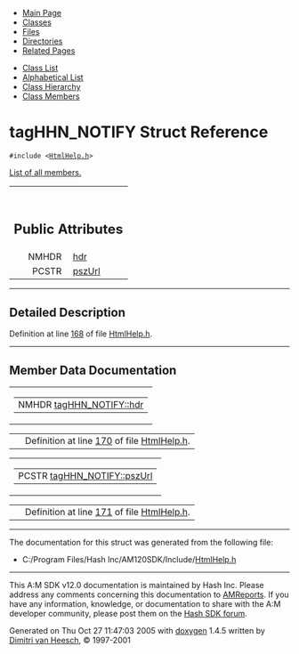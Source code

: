 <div class="tabs">

- [Main Page](index.md)
- <span id="current">[Classes](annotated.md)</span>
- [Files](files.md)
- [Directories](dirs.md)
- [Related Pages](pages.md)

</div>

<div class="tabs">

- [Class List](annotated.md)
- [Alphabetical List](classes.md)
- [Class Hierarchy](hierarchy.md)
- [Class Members](functions.md)

</div>

# tagHHN_NOTIFY Struct Reference

`#include <`<a href="HtmlHelp_8h-source.md" class="el"><code>HtmlHelp.h</code></a>`>`

[List of all members.](structtagHHN__NOTIFY-members.md)

<table data-border="0" data-cellpadding="0" data-cellspacing="0">
<colgroup>
<col style="width: 50%" />
<col style="width: 50%" />
</colgroup>
<tbody>
<tr>
<td></td>
<td></td>
</tr>
<tr>
<td colspan="2"><br />
&#10;<h2 id="public-attributes">Public Attributes</h2></td>
</tr>
<tr>
<td class="memItemLeft" style="text-align: right;" data-nowrap="" data-valign="top">NMHDR </td>
<td class="memItemRight" data-valign="bottom"><a href="structtagHHN__NOTIFY.md#4ccdcbc7ec60819cfb8bca1c20862b69" class="el">hdr</a></td>
</tr>
<tr>
<td class="memItemLeft" style="text-align: right;" data-nowrap="" data-valign="top">PCSTR </td>
<td class="memItemRight" data-valign="bottom"><a href="structtagHHN__NOTIFY.md#48cc550e37d7268f0c5c7e0efc2e6ce2" class="el">pszUrl</a></td>
</tr>
</tbody>
</table>

------------------------------------------------------------------------

<span id="_details"></span>

## Detailed Description

Definition at line <a href="HtmlHelp_8h-source.md#l00168" class="el">168</a> of file <a href="HtmlHelp_8h-source.md" class="el">HtmlHelp.h</a>.

------------------------------------------------------------------------

## Member Data Documentation

<span id="4ccdcbc7ec60819cfb8bca1c20862b69" class="anchor"></span>

<table class="mdTable" data-cellpadding="2" data-cellspacing="0">
<colgroup>
<col style="width: 100%" />
</colgroup>
<tbody>
<tr>
<td class="mdRow"><table data-cellpadding="0" data-cellspacing="0" data-border="0">
<tbody>
<tr>
<td class="md" data-nowrap="" data-valign="top">NMHDR <a href="structtagHHN__NOTIFY.md#4ccdcbc7ec60819cfb8bca1c20862b69" class="el">tagHHN_NOTIFY::hdr</a></td>
</tr>
</tbody>
</table></td>
</tr>
</tbody>
</table>

|  |  |
|----|----|
|   | Definition at line <a href="HtmlHelp_8h-source.md#l00170" class="el">170</a> of file <a href="HtmlHelp_8h-source.md" class="el">HtmlHelp.h</a>. |

<span id="48cc550e37d7268f0c5c7e0efc2e6ce2" class="anchor"></span>

<table class="mdTable" data-cellpadding="2" data-cellspacing="0">
<colgroup>
<col style="width: 100%" />
</colgroup>
<tbody>
<tr>
<td class="mdRow"><table data-cellpadding="0" data-cellspacing="0" data-border="0">
<tbody>
<tr>
<td class="md" data-nowrap="" data-valign="top">PCSTR <a href="structtagHHN__NOTIFY.md#48cc550e37d7268f0c5c7e0efc2e6ce2" class="el">tagHHN_NOTIFY::pszUrl</a></td>
</tr>
</tbody>
</table></td>
</tr>
</tbody>
</table>

|  |  |
|----|----|
|   | Definition at line <a href="HtmlHelp_8h-source.md#l00171" class="el">171</a> of file <a href="HtmlHelp_8h-source.md" class="el">HtmlHelp.h</a>. |

------------------------------------------------------------------------

The documentation for this struct was generated from the following file:

- C:/Program Files/Hash Inc/AM120SDK/Include/<a href="HtmlHelp_8h-source.md" class="el">HtmlHelp.h</a>

------------------------------------------------------------------------

<span class="small">This A:M SDK v12.0 documentation is maintained by Hash Inc. Please address any comments concerning this documentation to [AMReports](http://www.hash.com/reports). If you have any information, knowledge, or documentation to share with the A:M developer community, please post them on the [Hash SDK forum](http://www.hash.com/forums/index.php?showforum=11).</span>

Generated on Thu Oct 27 11:47:03 2005 with [<span class="image placeholder" original-image-src="doxygen.png" original-image-title="" height="45" width="100" align="middle" border="0">doxygen</span>](http://www.doxygen.org/index.html) 1.4.5 written by [Dimitri van Heesch](mailto:dimitri@stack.nl), © 1997-2001
